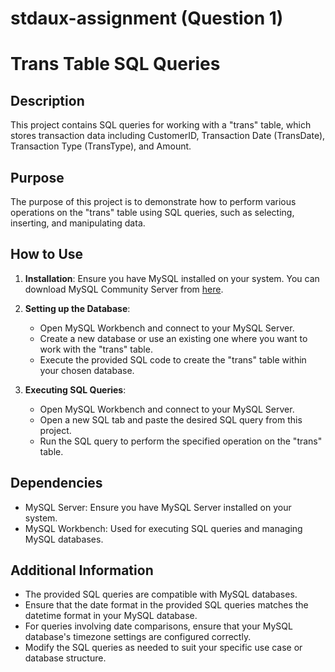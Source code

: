 # stdaux-assignment (Question 1)

# Trans Table SQL Queries

## Description
This project contains SQL queries for working with a "trans" table, which stores transaction data including CustomerID, Transaction Date (TransDate), Transaction Type (TransType), and Amount.

## Purpose
The purpose of this project is to demonstrate how to perform various operations on the "trans" table using SQL queries, such as selecting, inserting, and manipulating data.

## How to Use
1. **Installation**: Ensure you have MySQL installed on your system. You can download MySQL Community Server from [here](https://dev.mysql.com/downloads/mysql/).

2. **Setting up the Database**: 
   - Open MySQL Workbench and connect to your MySQL Server.
   - Create a new database or use an existing one where you want to work with the "trans" table.
   - Execute the provided SQL code to create the "trans" table within your chosen database.

3. **Executing SQL Queries**:
   - Open MySQL Workbench and connect to your MySQL Server.
   - Open a new SQL tab and paste the desired SQL query from this project.
   - Run the SQL query to perform the specified operation on the "trans" table.

## Dependencies
- MySQL Server: Ensure you have MySQL Server installed on your system.
- MySQL Workbench: Used for executing SQL queries and managing MySQL databases.

## Additional Information
- The provided SQL queries are compatible with MySQL databases.
- Ensure that the date format in the provided SQL queries matches the datetime format in your MySQL database.
- For queries involving date comparisons, ensure that your MySQL database's timezone settings are configured correctly.
- Modify the SQL queries as needed to suit your specific use case or database structure.

